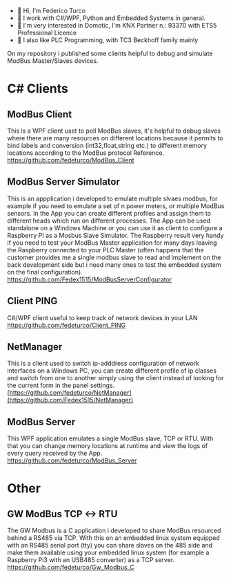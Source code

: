 - 👋 Hi, I’m Federico Turco
- 👀 I work with C#/WPF, Python and Embedded Systems in general. 
- 👀 I'm very interested in Domotic, I'm KNX Partner n.: 93370 with ETS5 Professional Licence
- 👀 I also like PLC Programming, with TC3 Beckhoff family mainly
<!--- - 📫 Contacts: --->

On my repository i published some clients helpful to debug and simulate ModBus Master/Slaves devices.

# C# Clients

## ModBus Client
This is a WPF client uset to poll ModBus slaves, it's helpful to debug slaves where there are many resources on different locations because it permits to bind labels and conversion (int32,float,string etc.) to different memory locations according to the ModBus protocol Reference.\
https://github.com/fedeturco/ModBus_Client

## ModBus Server Simulator
This is an appplication i developed to emulate multiple slvaes modbus, for example if you need to emulate a set of n power meters, or multiple ModBus sensors. In the App you can create different profiles and assign them to different heads which run on different processes. The App can be used standalone on a Windows Machine or you can use it as client to configure a Raspberry PI as a Mosbus Slave Simulator. The Raspberry result very handy if you need to test your ModBus Master application for many days leaving the Raspberry connected to your PLC Master (often happens that the customer provides me a single modbus slave to read and implement on the back development side but i need many ones to test the embedded system on the final configuration).\
https://github.com/Fedex1515/ModBusServerConfigurator

## Client PING
C#/WPF client useful to keep track of network devices in your LAN\
https://github.com/fedeturco/Client_PING

## NetManager
This is a client used to switch ip-adddress configuration of network interfaces on a Windows PC, you can create different profile of ip classes and switch from one to another simply using the client instead of looking for the current form in the panel settings.\
[https://github.com/fedeturco/NetManager](https://github.com/Fedex1515/NetManager)

## ModBus Server
This WPF application emulates a single ModBus slave, TCP or RTU. With that you can change memory locations at runtime and view the logs of every query received by the App.\
https://github.com/fedeturco/ModBus_Server

# Other

## GW ModBus TCP <-> RTU
The GW Modbus is a C application i developed to share ModBus resourced behind a RS485 via TCP. With this on an embedded linux system equipped with an RS485 serial port (tty) you can share slaves on the 485 side and make them available using your embedded linux system (for example a Raspberry Pi3 with an USB485 converter) as a TCP server.\
https://github.com/fedeturco/Gw_Modbus_C


<!--- - 🌱 I’m currently learning ...
- 💞️ I’m looking to collaborate on ...
- 📫 How to reach me ...--->
<!---
Fedex1515/Fedex1515 is a ✨ special ✨ repository because its `README.md` (this file) appears on your GitHub profile.
You can click the Preview link to take a look at your changes.
--->
